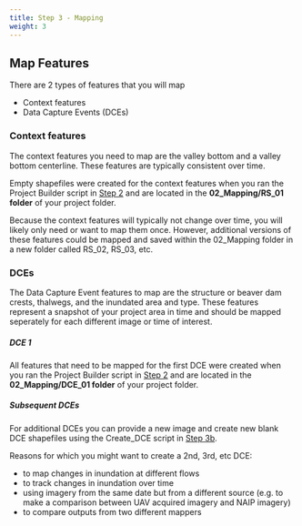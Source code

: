 ```yaml
---
title: Step 3 - Mapping
weight: 3
---
```


## Map Features

There are 2 types of features that you will map
- Context features
- Data Capture Events (DCEs)

### Context features
The context features you need to map are the valley bottom and a valley bottom centerline. These features are typically consistent over time. 

Empty shapefiles were created for the context features when you ran the Project Builder script in [Step 2](https://riverscapes.github.io/inundation/Documentation/Step2_createproject.html) and are located in the **02_Mapping/RS_01 folder** of your project folder.

Because the context features will typically not change over time, you will likely only need or want to map them once. However, additional versions of these features could be mapped and saved within the 02_Mapping folder in a new folder called RS_02, RS_03, etc.

### DCEs
The Data Capture Event features to map are the structure or beaver dam crests, thalwegs, and the inundated area and type. These features represent a snapshot of your project area in time and should be mapped seperately for each different image or time of interest.

##### DCE 1
All features that need to be mapped for the first DCE were created when you ran the Project Builder script in [Step 2](https://riverscapes.github.io/inundation/Documentation/Step2_createproject.html) and are located in the **02_Mapping/DCE_01 folder** of your project folder.

##### Subsequent DCEs
For additional DCEs you can provide a new image and create new blank DCE shapefiles using the Create_DCE script in [Step 3b](https://riverscapes.github.io/inundation/Documentation/Step3_Mapping/Step3b_newDCE.html). 

Reasons for which you might want to create a 2nd, 3rd, etc DCE:
- to map changes in inundation at different flows
- to track changes in inundation over time 
- using imagery from the same date but from a different source (e.g. to make a comparison between UAV acquired imagery and NAIP imagery)
- to compare outputs from two different mappers